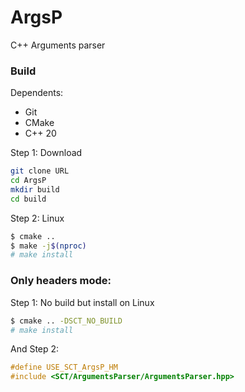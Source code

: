 # ArgsP
C++ Arguments parser

### Build
Dependents:
- Git
- CMake
- C++ 20

Step 1: Download
```bash
git clone URL
cd ArgsP
mkdir build
cd build
```

Step 2: Linux
```bash
$ cmake ..
$ make -j$(nproc)
# make install
```

### Only headers mode:
Step 1: No build but install on Linux 
```bash
$ cmake .. -DSCT_NO_BUILD
# make install
```
And Step 2: 
```cpp
#define USE_SCT_ArgsP_HM
#include <SCT/ArgumentsParser/ArgumentsParser.hpp>
```
